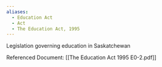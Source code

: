 ```yaml
---
aliases:
  - Education Act
  - Act
  - The Education Act, 1995
---
```

Legislation governing education in Saskatchewan

Referenced Document: [[The Education Act 1995 E0-2.pdf]]
